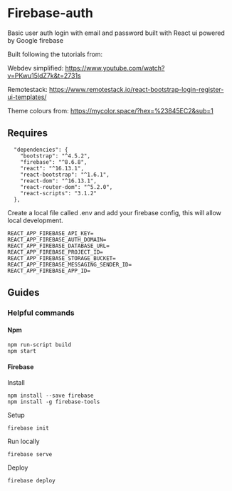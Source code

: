 # Firebase-auth
Basic user auth login with email and password built with React ui powered by Google firebase

Built following the tutorials from:

Webdev simplified: 
https://www.youtube.com/watch?v=PKwu15ldZ7k&t=2731s 

Remotestack:
https://www.remotestack.io/react-bootstrap-login-register-ui-templates/ 

Theme colours from:
https://mycolor.space/?hex=%23845EC2&sub=1 

## Requires 

```
  "dependencies": {
    "bootstrap": "^4.5.2",
    "firebase": "^8.6.8",
    "react": "^16.13.1",
    "react-bootstrap": "^1.6.1",
    "react-dom": "^16.13.1",
    "react-router-dom": "^5.2.0",
    "react-scripts": "3.1.2"
  },
```

Create a local file called .env and add your firebase config, this will allow local development. 
```
REACT_APP_FIREBASE_API_KEY=
REACT_APP_FIREBASE_AUTH_DOMAIN=
REACT_APP_FIREBASE_DATABASE_URL=
REACT_APP_FIREBASE_PROJECT_ID=
REACT_APP_FIREBASE_STORAGE_BUCKET=
REACT_APP_FIREBASE_MESSAGING_SENDER_ID=
REACT_APP_FIREBASE_APP_ID=
```

## Guides

### Helpful commands 

#### Npm
```
npm run-script build
npm start
```

#### Firebase

Install

```
npm install --save firebase
npm install -g firebase-tools
```

Setup
```
firebase init
```

Run locally
```
firebase serve
```

Deploy
```
firebase deploy
```
